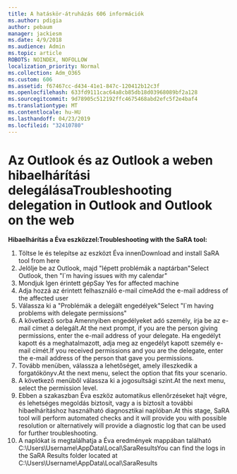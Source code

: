 ```yaml
---
title: A hatáskör-átruházás 606 információk
ms.author: pdigia
author: pebaum
manager: jackiesm
ms.date: 4/9/2018
ms.audience: Admin
ms.topic: article
ROBOTS: NOINDEX, NOFOLLOW
localization_priority: Normal
ms.collection: Adm_O365
ms.custom: 606
ms.assetid: f67467cc-d434-41e1-847c-120412b12c3f
ms.openlocfilehash: 633fd9111cac64a8cb85db18d03968089bf2a128
ms.sourcegitcommit: 9d78905c512192ffc4675468abd2efc5f2e4baf4
ms.translationtype: MT
ms.contentlocale: hu-HU
ms.lasthandoff: 04/23/2019
ms.locfileid: "32410780"
---
```

# <a name="troubleshooting-delegation-in-outlook-and-outlook-on-the-web"></a><span data-ttu-id="ab2e4-102">Az Outlook és az Outlook a weben hibaelhárítási delegálása</span><span class="sxs-lookup"><span data-stu-id="ab2e4-102">Troubleshooting delegation in Outlook and Outlook on the web</span></span>

<span data-ttu-id="ab2e4-103">**Hibaelhárítás a Éva eszközzel:**</span><span class="sxs-lookup"><span data-stu-id="ab2e4-103">**Troubleshooting with the SaRA tool:**</span></span>

1. <span data-ttu-id="ab2e4-104">Töltse le és telepítse az eszközt Éva innen</span><span class="sxs-lookup"><span data-stu-id="ab2e4-104">Download and install SaRA tool from here</span></span>
1. <span data-ttu-id="ab2e4-105">Jelölje be az Outlook, majd "lépett problémák a naptárban"</span><span class="sxs-lookup"><span data-stu-id="ab2e4-105">Select Outlook, then "I\`m having issues with my calendar"</span></span>
1. <span data-ttu-id="ab2e4-106">Mondjuk Igen érintett gép</span><span class="sxs-lookup"><span data-stu-id="ab2e4-106">Say Yes for affected machine</span></span>
1. <span data-ttu-id="ab2e4-107">Adja hozzá az érintett felhasználó e-mail címe</span><span class="sxs-lookup"><span data-stu-id="ab2e4-107">Add the e-mail address of the affected user</span></span>
1. <span data-ttu-id="ab2e4-108">Válassza ki a "Problémák a delegált engedélyek"</span><span class="sxs-lookup"><span data-stu-id="ab2e4-108">Select "I\`m having problems with delegate permissions"</span></span>
1. <span data-ttu-id="ab2e4-109">A következő sorba Amennyiben engedélyeket adó személy, írja be az e-mail címet a delegált.</span><span class="sxs-lookup"><span data-stu-id="ab2e4-109">At the next prompt, if you are the person giving permissions, enter the e-mail address of your delegate.</span></span> <span data-ttu-id="ab2e4-110">Ha engedélyt kapott és a meghatalmazott, adja meg az engedélyt kapott személy e-mail címét.</span><span class="sxs-lookup"><span data-stu-id="ab2e4-110">If you received permissions and you are the delegate, enter the e-mail address of the person that gave you permissions.</span></span>
1. <span data-ttu-id="ab2e4-111">Tovább menüben, válassza a lehetőséget, amely illeszkedik a forgatókönyv.</span><span class="sxs-lookup"><span data-stu-id="ab2e4-111">At the next menu, select the option that fits your scenario.</span></span> 
1. <span data-ttu-id="ab2e4-112">A következő menüből válassza ki a jogosultsági szint.</span><span class="sxs-lookup"><span data-stu-id="ab2e4-112">At the next menu, select the permission level.</span></span>
1. <span data-ttu-id="ab2e4-113">Ebben a szakaszban Éva eszköz automatikus ellenőrzéseket hajt végre, és lehetséges megoldás biztosít, vagy a is biztosít a további hibaelhárításhoz használható diagnosztikai naplóban.</span><span class="sxs-lookup"><span data-stu-id="ab2e4-113">At this stage, SaRA tool will perform automated checks and it will provide you with possible resolution or alternatively will provide a diagnostic log that can be used for further troubleshooting.</span></span>
1. <span data-ttu-id="ab2e4-114">A naplókat is megtalálhatja a Éva eredmények mappában található C:\Users\Username\AppData\Local\SaraResults</span><span class="sxs-lookup"><span data-stu-id="ab2e4-114">You can find the logs in the SaRA Results folder located at C:\Users\Username\AppData\Local\SaraResults</span></span>
